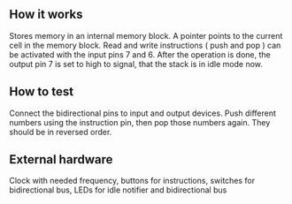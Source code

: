 <!---

This file is used to generate your project datasheet. Please fill in the information below and delete any unused
sections.

You can also include images in this folder and reference them in the markdown. Each image must be less than
512 kb in size, and the combined size of all images must be less than 1 MB.
-->

## How it works

Stores memory in an internal memory block.
A pointer points to the current cell in the memory block.
Read and write instructions ( push and pop ) can be activated with the input pins 7 and 6.
After the operation is done, the output pin 7 is set to high to signal, that the stack is in idle mode now.

## How to test

Connect the bidirectional pins to input and output devices.
Push different numbers using the instruction pin, then pop those numbers again.
They should be in reversed order.

## External hardware

Clock with needed frequency, buttons for instructions, switches for bidirectional bus, LEDs for idle notifier and bidirectional bus
